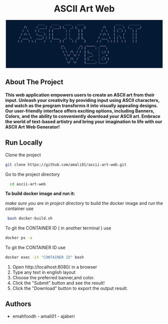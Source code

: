 <h1 align="center">ASCII Art Web</h1>
<p align="center">
    <img src="./views/logo1.png" alt="logo1" hight="500px" width="500px" />

</p>
<h2 >About The Project</h2>
<h4>
This web application empowers users to create an ASCII art from their input. Unleash your creativity by providing input using ASCII characters, and watch as the program transforms it into visually appealing designs. Our user-friendly interface offers exciting options, including Banners, Colors, and the ability to conveniently download your ASCII art. Embrace the world of text-based artistry and bring your imagination to life with our ASCII Art Web Generator!</h4>

## Run Locally

Clone the project

```bash
git clone https://github.com/amali01/ascii-art-web.git

```

Go to the project directory

```bash
  cd ascii-art-web
```

**To build docker image and run it:**

_make sure you are in project directory_
to build the docker image and run the container use
```bash
 bash docker-build.sh
 ```
To git the CONTAINER ID ( in another terminal ) use
 ```bash
docker ps -a
 ```
To git the CONTAINER ID use 
 ```bash
docker exec -it "CONTAINER ID" bash
 ```
1. Open http://localhost:8080/ in a browser
2. Type any text in english layout
3. Choose the preferred banner,and color.
4. Click the "Submit" button and see the result!
5. Click the "Download" button to export the output result.

## Authors

- emahfoodh - amali01 - ajaberi
